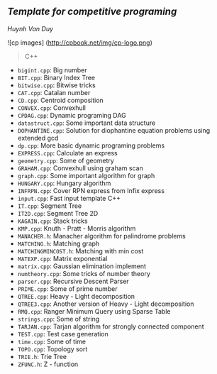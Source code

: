 ## ***Template for competitive programing***
_Huynh Van Duy_

![cp images] (http://cpbook.net/img/cp-logo.png)

> C++
>
- `bigint.cpp`: Big number
- `BIT.cpp`: Binary Index Tree
- `bitwise.cpp`: Bitwise tricks
- `CAT.cpp`: Catalan number
- `CD.cpp`: Centroid composition
- `CONVEX.cpp`: Convexhull
- `CPDAG.cpp`: Dynamic programing DAG
- `datastruct.cpp`: Some important data structure
- `DOPHANTINE.cpp`: Solution for diophantine equation problems using extended gcd
- `dp.cpp`: More basic dynamic programing problems
- `EXPRESS.cpp`: Calculate an express
- `geometry.cpp`: Some of geometry
- `GRAHAM.cpp`: Convexhull using graham scan
- `graph.cpp`: Some important algorithm for graph
- `HUNGARY.cpp`: Hungary algorithm
- `INFRPN.cpp`: Cover RPN express from Infix express
- `input.cpp`: Fast input template C++
- `IT.cpp`: Segment Tree
- `IT2D.cpp`: Segment Tree 2D
- `KAGAIN.cpp`: Stack tricks
- `KMP.cpp`: Knuth - Pratt - Morris algorithm
- `MANACHER.h`: Manacher algorithm for palindrome problems
- `MATCHING.h`: Matching graph
- `MATCHINGMINCOST.h`: Matching with min cost
- `MATEXP.cpp`: Matrix exponential
- `matrix.cpp`: Gaussian elimination implement
- `numtheory.cpp`: Some tricks of number theory
- `parser.cpp`: Recursive Descent Parser
- `PRIME.cpp`: Some of prime number
- `QTREE.cpp`: Heavy - Light decomposition
- `QTREE3.cpp`: Another version of Heavy - Light decomposition
- `RMQ.cpp`: Ranger Minimum Query using Sparse Table
- `strings.cpp`: Some of string
- `TARJAN.cpp`: Tarjan algorithm for strongly connected component
- `TEST.cpp`: Test case generation
- `time.cpp`: Some of time
- `TOPO.cpp`: Topology sort
- `TRIE.h`: Trie Tree
- `ZFUNC.h`: Z - function
